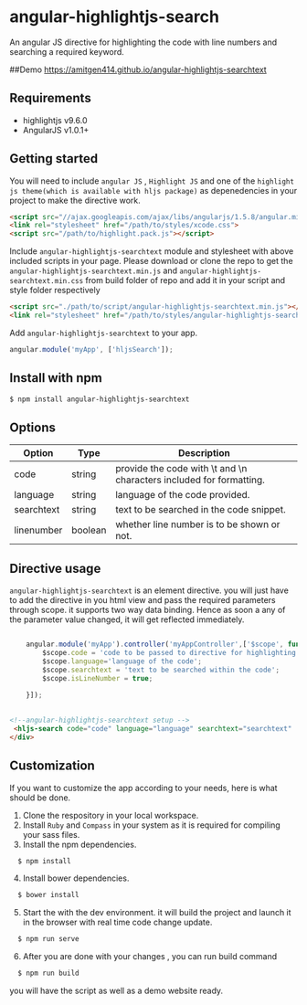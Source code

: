 angular-highlightjs-search
========================

An angular JS directive for highlighting the code with line numbers and searching a required keyword.

##Demo
https://amitgen414.github.io/angular-highlightjs-searchtext

## Requirements

* highlightjs v9.6.0
* AngularJS v1.0.1+


## Getting started
You will need to include `angular JS` , `Highlight JS` and one of the `highlight js theme(which is available with hljs package)` as depenedencies in your project
to make the directive work.

```html
<script src="//ajax.googleapis.com/ajax/libs/angularjs/1.5.8/angular.min.js"></script>
<link rel="stylesheet" href="/path/to/styles/xcode.css">
<script src="/path/to/highlight.pack.js"></script>
```

Include `angular-highlightjs-searchtext` module and stylesheet  with above included scripts in your page.
Please download or clone the repo to get the `angular-highlightjs-searchtext.min.js` and  `angular-highlightjs-searchtext.min.css` from build folder of repo and add it in your script and style folder
respectively
```html
<script src="./path/to/script/angular-highlightjs-searchtext.min.js"></script>
<link rel="stylesheet" href="/path/to/styles/angular-highlightjs-searchtext.min.css">
```

Add `angular-highlightjs-searchtext` to your app.
```js
angular.module('myApp', ['hljsSearch']);
```

## Install with npm

```sh
$ npm install angular-highlightjs-searchtext
```

## Options

Option              | Type   |Description
--------------------| -------| ----------------------------------------
code                | string | provide the code with \t and \n characters included for formatting.
language            | string | language of the code provided.
searchtext          | string | text to be searched in the code snippet.
linenumber          | boolean| whether line number is to be shown or not.

## Directive usage
`angular-highlightjs-searchtext` is an element directive.
you will just have to add the directive in you html view and pass the required parameters through scope.
it supports two way data binding. Hence as soon a any of the parameter value changed, it will get reflected immediately.

```js

    angular.module('myApp').controller('myAppController',['$scope', function($scope){
        $scope.code = 'code to be passed to directive for highlighting';
        $scope.language='language of the code';
        $scope.searchtext = 'text to be searched within the code';
        $scope.isLineNumber = true;
    
    }]);
 
```

```html
<!--angular-highlightjs-searchtext setup -->
 <hljs-search code="code" language="language" searchtext="searchtext"  linenumber="isLineNumber"></hljs-search>
</div>
```

## Customization
If you want to customize the app according to your needs, here is what should be done.
  1. Clone the respository in your local workspace.
  2. Install `Ruby` and `Compass` in your system as it is required for compiling your sass files.
  3. Install the npm dependencies.
  ```sh
    $ npm install
  ```
  4. Install bower dependencies.
  ```sh
    $ bower install
  ```
  5. Start the with the dev environment. 
  it will build the project and launch it in the browser with real time code change update.
  
  ```sh
    $ npm run serve 
  ```
  6. After you are done with your changes , you can run build command
  
  ```sh
    $ npm run build 
  ```
  
  you will have the script as well as a demo website ready.
  
  
  
  
